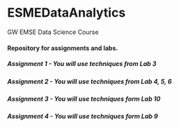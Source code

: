 # ESMEDataAnalytics
GW EMSE Data Science Course

#### Repository for assignments and labs.
##### Assignment 1 - You will use techniques from Lab 3
##### Assignment 2 - You will use techniques from Lab 4, 5, 6
##### Assignment 3 - You will use techniques form Lab 10
##### Assignment 4 - You will use techniques form Lab 9
